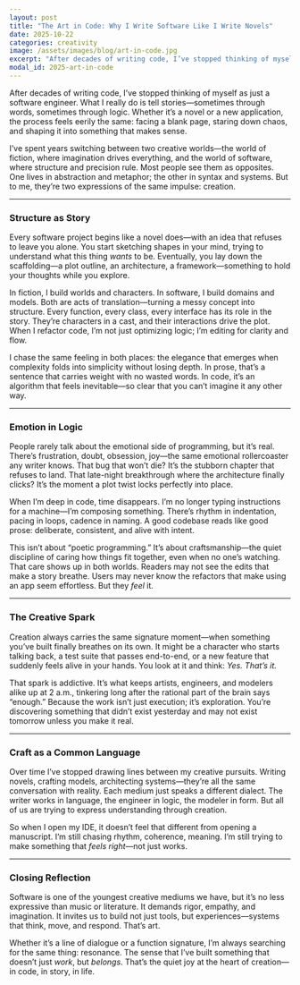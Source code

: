 ```yaml
---
layout: post
title: "The Art in Code: Why I Write Software Like I Write Novels"
date: 2025-10-22
categories: creativity
image: /assets/images/blog/art-in-code.jpg
excerpt: "After decades of writing code, I’ve stopped thinking of myself as just a software engineer. What I really do is tell stories—sometimes through words, sometimes through logic."
modal_id: 2025-art-in-code
---
```


After decades of writing code, I’ve stopped thinking of myself as just a software engineer. What I really do is tell stories—sometimes through words, sometimes through logic. Whether it’s a novel or a new application, the process feels eerily the same: facing a blank page, staring down chaos, and shaping it into something that makes sense.

I’ve spent years switching between two creative worlds—the world of fiction, where imagination drives everything, and the world of software, where structure and precision rule. Most people see them as opposites. One lives in abstraction and metaphor; the other in syntax and systems. But to me, they’re two expressions of the same impulse: creation.

---

### Structure as Story

Every software project begins like a novel does—with an idea that refuses to leave you alone. You start sketching shapes in your mind, trying to understand what this thing *wants* to be. Eventually, you lay down the scaffolding—a plot outline, an architecture, a framework—something to hold your thoughts while you explore.

In fiction, I build worlds and characters. In software, I build domains and models. Both are acts of translation—turning a messy concept into structure. Every function, every class, every interface has its role in the story. They’re characters in a cast, and their interactions drive the plot. When I refactor code, I’m not just optimizing logic; I’m editing for clarity and flow.

I chase the same feeling in both places: the elegance that emerges when complexity folds into simplicity without losing depth. In prose, that’s a sentence that carries weight with no wasted words. In code, it’s an algorithm that feels inevitable—so clear that you can’t imagine it any other way.

---

### Emotion in Logic

People rarely talk about the emotional side of programming, but it’s real. There’s frustration, doubt, obsession, joy—the same emotional rollercoaster any writer knows. That bug that won’t die? It’s the stubborn chapter that refuses to land. That late-night breakthrough where the architecture finally clicks? It’s the moment a plot twist locks perfectly into place.

When I’m deep in code, time disappears. I’m no longer typing instructions for a machine—I’m composing something. There’s rhythm in indentation, pacing in loops, cadence in naming. A good codebase reads like good prose: deliberate, consistent, and alive with intent.

This isn’t about “poetic programming.” It’s about craftsmanship—the quiet discipline of caring how things fit together, even when no one’s watching. That care shows up in both worlds. Readers may not see the edits that make a story breathe. Users may never know the refactors that make using an app seem effortless. But they *feel* it.

---

### The Creative Spark

Creation always carries the same signature moment—when something you’ve built finally breathes on its own. It might be a character who starts talking back, a test suite that passes end-to-end, or a new feature that suddenly feels alive in your hands. You look at it and think: *Yes. That’s it.*

That spark is addictive. It’s what keeps artists, engineers, and modelers alike up at 2 a.m., tinkering long after the rational part of the brain says “enough.” Because the work isn’t just execution; it’s exploration. You’re discovering something that didn’t exist yesterday and may not exist tomorrow unless you make it real.

---

### Craft as a Common Language

Over time I’ve stopped drawing lines between my creative pursuits. Writing novels, crafting models, architecting systems—they’re all the same conversation with reality. Each medium just speaks a different dialect. The writer works in language, the engineer in logic, the modeler in form. But all of us are trying to express understanding through creation.

So when I open my IDE, it doesn’t feel that different from opening a manuscript. I’m still chasing rhythm, coherence, meaning. I’m still trying to make something that *feels right*—not just works.

---

### Closing Reflection

Software is one of the youngest creative mediums we have, but it’s no less expressive than music or literature. It demands rigor, empathy, and imagination. It invites us to build not just tools, but experiences—systems that think, move, and respond. That’s art.

Whether it’s a line of dialogue or a function signature, I’m always searching for the same thing: resonance. The sense that I’ve built something that doesn’t just *work*, but *belongs*. That’s the quiet joy at the heart of creation—in code, in story, in life.
